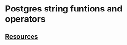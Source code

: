 # Postgres string funtions and operators

## [Resources](https://www.postgresql.org/docs/current/functions-string.html)